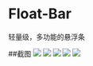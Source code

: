 Float-Bar
=========

轻量级，多功能的悬浮条

##截图
![](http://7tsyrv.com1.z0.glb.clouddn.com/01.png/medium)
![](http://7tsyrv.com1.z0.glb.clouddn.com/02.png/medium)
![](http://7tsyrv.com1.z0.glb.clouddn.com/03.png/medium)
![](http://7tsyrv.com1.z0.glb.clouddn.com/04.png/medium)
![](http://7tsyrv.com1.z0.glb.clouddn.com/05.png/medium)

